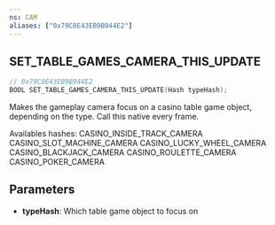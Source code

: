 ```yaml
---
ns: CAM
aliases: ["0x79C0E43EB9B944E2"]
---
```

## SET_TABLE_GAMES_CAMERA_THIS_UPDATE

```c
// 0x79C0E43EB9B944E2
BOOL SET_TABLE_GAMES_CAMERA_THIS_UPDATE(Hash typeHash);
```

Makes the gameplay camera focus on a casino table game object, depending on the type.
Call this native every frame.

Availables hashes:
CASINO_INSIDE_TRACK_CAMERA
CASINO_SLOT_MACHINE_CAMERA
CASINO_LUCKY_WHEEL_CAMERA
CASINO_BLACKJACK_CAMERA
CASINO_ROULETTE_CAMERA
CASINO_POKER_CAMERA

## Parameters
* **typeHash**: Which table game object to focus on
